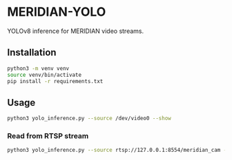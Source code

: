 # MERIDIAN-YOLO

YOLOv8 inference for MERIDIAN video streams.

## Installation

```bash
python3 -m venv venv
source venv/bin/activate
pip install -r requirements.txt
```

## Usage

```bash
python3 yolo_inference.py --source /dev/video0 --show
```

### Read from RTSP stream
```bash
python3 yolo_inference.py --source rtsp://127.0.0.1:8554/meridian_cam --show
```